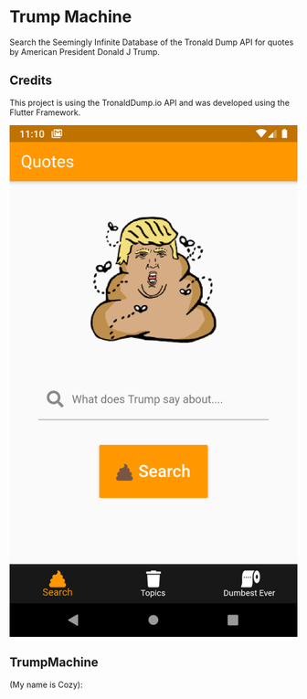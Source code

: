 # Trump Machine

Search the Seemingly Infinite Database of the Tronald Dump API for quotes by American President Donald J Trump.

## Credits

This project is using the TronaldDump.io API and was developed using the Flutter Framework.
 
![](images/Screenshot_1569561060.png?v=4&s=20)

## TrumpMachine


(My name is Cozy):
